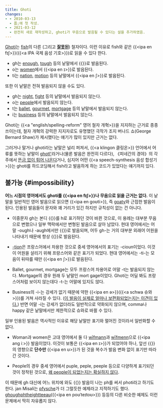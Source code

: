 ```yaml
---
title: Ghoti
changes:
- - 2010-03-13
  - 풉;에 첫 작성.
- - 2021-03-12
  - 완전히 새로 재작성하고, ghoti가 무음으로 발음될 수 있다는 설을 추가하였음.
---
```


[Ghoti](https://en.wikipedia.org/wiki/Ghoti)는 [fish](https://en.wiktionary.org/wiki/fish#English)의 다른 (그리고 **[잘못된](#impossibility)**) 철자이다.
이런 이유로 fish와 같은 {{<ipa en fɪʃ>}}({{<a IPA 국제 음성 기호>}})로 읽을 수 있다 한다.

* gh는 [enough](https://en.wiktionary.org/wiki/enough#English), [tough](https://en.wiktionary.org/wiki/tough#English) 등의 낱말에서 {{<ipa en f>}}로 발음된다.
* o는 [women](https://en.wiktionary.org/wiki/women#English)에서 {{<ipa en ɪ>}}로 발음된다.
* ti는 [nation](https://en.wiktionary.org/wiki/nation#English), [motion](https://en.wiktionary.org/wiki/motion#English) 등의 낱말에서 {{<ipa en ʃ>}}로 발음된다.

또한 이 낱말은 전혀 발음되지 않을 수도 있다.

* gh는 [night](https://en.wiktionary.org/wiki/night#English), [fight](https://en.wiktionary.org/wiki/fight#English) 등의 낱말에서 발음되지 않는다.
* o는 [people](https://en.wiktionary.org/wiki/people#English)에서 발음되지 않는다.
* t는 [ballet](https://en.wiktionary.org/wiki/ballet#English), [gourmet](https://en.wiktionary.org/wiki/gourmet), [mortgage](https://en.wiktionary.org/wiki/mortgage) 등의 낱말에서 발음되지 않는다.
* i는 [business](https://en.wiktionary.org/wiki/business#English) 등의 낱말에서 발음되지 않는다.

Ghoti는 {{<a "english/spelling-reform" 영어 철자 개혁>}}을 지지하는 근거로 종종 쓰이는데,
철자 개혁의 강력한 지지자로도 유명했던 극작가 조지 버나드 쇼(George Bernard Shaw)가 제시했다는 얘기가 많이 있지만 근거는 없다.

그러거나 말거나 ghoti라는 낱말은 널리 퍼져서,
{{<a klingon 클링온>}} 언어에서 어류를 뜻하는 낱말이 [ghotI'](https://en.wiktionary.org/wiki/Appendix:Klingon/ghotI%27)라거나(물론 발음은 완전히 다르다),
《피네간의 경야》의 각주에서 [뜬금 없이 튀어 나온다](http://www.finwake.com/1024chapter22/1024fwtekst22.htm#299)거나,
심지어 어떤 {{<a speech-synthesis 음성 합성기>}}는 ghoti를 하드코딩해서 fish라고 발음하게 하는 코드가 있었다는 얘기까지 있다.

## 불가능 {#impossibility}

**어느 시점의 영어에서도 ghoti를 {{<ipa en fɪʃ>}}나 무음으로 읽을 근거는 없다.**
이 낱말을 일반적인 영어 발음으로 읽으면 {{<ipa en ɡoʊti>}}, 즉 [goaty](https://en.wiktionary.org/wiki/goaty)와 근접한 발음이 된다.
인용된 발음들이 문자와 꽤 거리가 있긴 하지만 규칙성이 없는 건 아니다.

* 이중문자 gh는 본디 {{<ipa ang x>}}를 h로 표기하던 것이 바뀐 것으로,
  이 용례는 대부분 무음으로 변했으나 일부 맥락에서만 변형된 발음으로 살아 남았다.
  현대 영어에서는 어말 -ough나 -augh에서만 {{<ipa en f>}}로 발음되며,
  어두 gh-는 거의 대부분 외래어 어원을 나타내기 때문에 항상 {{<ipa en g>}}로 발음된다.

* [-tion](https://en.wiktionary.org/wiki/-tion#English)은 프랑스어에서 차용한 것으로 중세 영어에서의 표기는 -cioun이었다.
  이것이 어원을 살리기 위해 프랑스어와 같은 표기가 되었다.
  현대 영어에서는 -ti-는 모음이 뒤따를 때만 {{<ipa en ʃ>}}로 발음된다.

* Ballet, gourmet, mortgage는 모두 프랑스어 차용어로 어말 -t는 발음되지 않는다.
  Mortgage의 경우 원래 두 낱말인 mort gage이었다.
  Ghoti는 어딜 봐도 프랑스어처럼 보이지 않는데다 -t-는 어말에 있지도 않다.

* Business의 -i-는 강세가 없기 때문에 약한 {{<ipa en ə>}}({{<a schwa 슈와>}})를 거쳐 사라질 수 있다.
  ([이 발음이 실제로 얼마나 보편화되었는지는 이견이 있다.](https://www.quora.com/Is-business-the-only-English-word-with-a-silent-i))
  반면 어말 -i는 강세가 없더라도 일반적으로 약화되지 않으며,
  comma나 happy 같은 낱말에서만 제한적으로 슈와로 바뀔 수 있다.

일부 인용된 발음은 역사적인 이유로 해당 낱말만 표기와 멀어진 것이라서 일반화할 수 없다.

* Woman과 women은 고대 영어에서 둘 다 [wīfmann](https://en.wiktionary.org/wiki/wifmann#Old_English)과 [wīfmenn](https://en.wiktionary.org/wiki/wifmenn#Old_English)으로 {{<ipa ang iː>}} 발음이었다.
  이것이 보통은 {{<ipa en ɪ>}}가 되었어야 하나,
  앞선 {{<ipa ang w>}}의 영향으로 **단수만** {{<ipa en ʊ>}}가 된 것을 복수가 발음 변화 없이 표기만 따라간 것이다.

* People의 경우 중세 영어에서 puple, peple, peeple 등으로 다양하게 표기되던 것이 정착된 것으로,
  [왜 people이 되었는지는 확실하지 않다](https://english.stackexchange.com/a/162187).

이 때문에 gh 대신에 어느 위치에 와도 {{<ipa en f>}} 발음이 나는 ph를 써서 photi라고 하기도 한다.
jan Misali는 [pfysche](https://www.youtube.com/watch?v=TEsqY4MH40s&t=25s)가 더 그럴듯한 예제라고 지적하기도 했다.
[ghoughphtheightteeau](https://english.stackexchange.com/a/396649)({{<ipa en poʊˈteɪtoʊ>}}) 등등의 다른 비슷한 예제도 이런 문제에서 딱히 자유롭지 않다.

